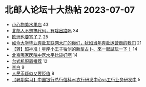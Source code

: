 # 北邮人论坛十大热帖 2023-07-07

- [小心物美水果店](https://bbs.byr.cn/article/Picture/3344856) 43
- [北邮人不想搞代码，有啥出路吗](https://bbs.byr.cn/article/AimGraduate/1225462) 34
- [欧洲也要寄了？](https://bbs.byr.cn/article/GoAbroad/393389) 25
- [如今大学毕业奔赴互联网大厂的你们，犹如当年奔赴运营商的我们](https://bbs.byr.cn/article/WorkLife/1201619) 21
- [【转】超神准！星座小王子独创的新型占卜、來一起試玩一下！](https://bbs.byr.cn/article/Constellations/326533) 14
- [北京哪家医院中医水平比较好啊](https://bbs.byr.cn/article/Health/231133) 14
- [台式机配置推荐](https://bbs.byr.cn/article/Talking/6395511) 12
- [李白](https://bbs.byr.cn/article/Feeling/3201919) 9
- [人民币疑似又要贬值](https://bbs.byr.cn/article/Financial/83085) 8
- [【暑期实习】中国银行总行信科vs农行研发中心vs工行业务研发中](https://bbs.byr.cn/article/Job/2193562) 5


